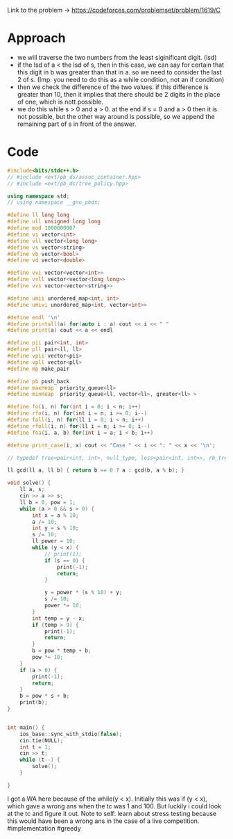 Link to the problem -> https://codeforces.com/problemset/problem/1619/C

# Approach
- we will traverse the two numbers from the least siginificant digit. (lsd)
- if the lsd of a < the lsd of s, then in this case, we can say for certain that this digit in b was greater than that in a. so we need to consider the last 2 of s. (Imp: you need to do this as a while condition, not an if condition) 
- then we check the difference of the two values. if this difference is greater than 10, then it implies that there should be 2 digits in the place of one, which is nott possible. 
- we do this while s > 0 and a > 0. at the end if s = 0 and a > 0 then it is not possible, but the other way around is possible, so we append the remaining part of s in front of the answer. 

# Code
```cpp
#include<bits/stdc++.h>
// #include <ext/pb_ds/assoc_container.hpp>
// #include <ext/pb_ds/tree_policy.hpp>

using namespace std;
// using namespace __gnu_pbds;

#define ll long long
#define ull unsigned long long
#define mod 1000000007
#define vi vector<int>
#define vll vector<long long>
#define vs vector<string>
#define vb vector<bool>
#define vd vector<double>

#define vvi vector<vector<int>>
#define vvll vector<vector<long long>>
#define vvs vector<vector<string>>

#define umii unordered_map<int, int>
#define umivi unordered_map<int, vector<int>>

#define endl '\n'
#define printall(a) for(auto i : a) cout << i << " "
#define print(a) cout << a << endl

#define pii pair<int, int>
#define pll pair<ll, ll>
#define vpii vector<pii>
#define vpll vector<pll>
#define mp make_pair

#define pb push_back
#define maxHeap  priority_queue<ll>
#define minHeap  priority_queue<ll, vector<ll>, greater<ll> >

#define fo(i, n) for(int i = 0; i < n; i++)
#define rfo(i, n) for(int i = n; i >= 0; i--)
#define foll(i, n) for(ll i = 0; i < n; i++)
#define rfoll(i, n) for(ll i = n; i >= 0; i--)
#define foa(i, a, b) for(int i = a; i < b; i++)

#define print_case(i, x) cout << "Case " << i << ": " << x << '\n';

// typedef tree<pair<int, int>, null_type, less<pair<int, int>>, rb_tree_tag, tree_order_statistics_node_update> pbds;

ll gcd(ll a, ll b) { return b == 0 ? a : gcd(b, a % b); }

void solve() {
	ll a, s;
	cin >> a >> s;
	ll b = 0, pow = 1;
	while (a > 0 && s > 0) {
		int x = a % 10;
		a /= 10;
		int y = s % 10;
		s /= 10;
		ll power = 10;
		while (y < x) {
			// print(1);
			if (s == 0) {
				print(-1);
				return;
			}

			y = power * (s % 10) + y;
			s /= 10;
			power *= 10;
		}
		int temp = y - x;
		if (temp > 9) {
			print(-1);
			return;
		}
		b = pow * temp + b;
		pow *= 10;
	}
	if (a > 0) {
		print(-1);
		return;
	}
	b = pow * s + b;
	print(b);
}


int main() {
	ios_base::sync_with_stdio(false);
	cin.tie(NULL);
	int t = 1;
	cin >> t;
	while (t--) {
		solve();
	}

}
```

I got a WA here because of the while(y < x). Initially this was if (y < x), which gave a wrong ans when the tc was 1 and 100. 
But luckily i could look at the tc and figure it out. 
Note to self: learn about stress testing because this would have been a wrong ans in the case of a live competition. 
#implementation #greedy 